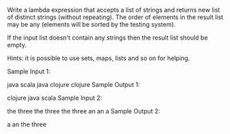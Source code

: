 Write a lambda expression that accepts a list of strings and returns new list of distinct strings (without repeating). The order of elements in the result list may be any (elements will be sorted by the testing system).

If the input list doesn't contain any strings then the result list should be empty.

Hints: it is possible to use sets, maps, lists and so on for helping.

Sample Input 1:

java scala java clojure clojure
Sample Output 1:

clojure java scala
Sample Input 2:

the three the three the three an an a
Sample Output 2:

a an the three
